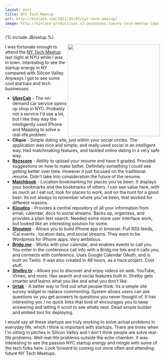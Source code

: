 ```yaml
---
layout: post
title: NYC Tech Meetup
url: http://kinlane.com/2011/05/05/nyc-tech-meetup/
image: http://kinlane-productions.s3.amazonaws.com/ny-tech-meetup-logo.png
---
```

{% include JB/setup %}
<img src="http://kinlane-productions.s3.amazonaws.com/ny-tech-meetup-logo.png"  width="300" align="right" />I was fortunate enough to attend the <a title="NY Tech Meetup" href="http://www.meetup.com/ny-tech/">NY Tech Meetup</a> last night at NYU while I was in town.
Interesting to see the startup energy in NY compared with Silicon Valley.
Anyways I got to see some cool startups and tech businesses:
<ul>
     <li>
          <strong><a title="UberCab" href="http://itunes.apple.com/us/app/ubercab/id368677368?mt=8">UberCab</a></strong> - The on-demand car service opens up shop in NYC. Probably not a service I'd use a lot, but I like they way the intelligently used IPhone and Mapping to solve a real-life problem.
     </li>
     <li>
          <strong>Clique</strong> - Simple dating site, just within your social circles. The application was nice and simple, and really used social in an intelligent way. Had matchmaking features, and tackled online dating in a very safe way.
     </li>
     <li>
          <strong><a title="Rezscore" href="http://rezscore.com/">Rezscore</a></strong> - Ability to upload your resume and have it graded. Provided suggestions on how to make better. Definitely something I could see getting better over time. However it just focused on the traditional resume. Didn't take into consideration the future of the resume.
     </li>
     <li>
          <strong><a title="Matchbook" href="http://matchbookit.com/">Matchbook</a></strong> - Location bookmarking for places you've been. It displays your bookmarks and the bookmarks of others. I can see value here, with as much as I eat out, look for places to work, and on the hunt for a good beer. Its not always to remember where you've been, that worked for different reasons.
     </li>
     <li>
          <strong><a title="Kloudco" href="http://kloud.co/">Kloudco</a></strong> - Provides a central repository of all your information from email, calendar, docs to social streams. Backs up, organizes, and provides a plain text search. Needed some more user interface work, but looked like an interesting solution for some.
     </li>
     <li>
          <strong><a title="Shoutem" href="http://www.shoutem.com/">Shoutem</a></strong> - Allows you to build iPhone app in browser. Pull RSS feeds, iCal events , location data, and social streams. They want to be Wordpress for iPhone apps. Very ambitious.
     </li>
     <li>
          <strong><a title="Bridg.me" href="http://bridg.me/">Bridg.me</a></strong> - Works with your calendar, and enables events to call you. You enter in the conference call info with a Bridg.me link and it calls you, and connects with conference. Uses Google Calendar OAuth, and is built on Twilio. It was also created in 48 hours, as a hack project. Cool stuff.
     </li>
     <li>
          <strong><a title="Shelby.tv" href="http://shelby.tv/">Shelby.tv</a></strong> - Allows you to discover and enjoy videos on web. YouTube, Vimeo, and more. Has search and social features built in. Shelby gets smarter and learns what you like and what you don't like.
     </li>
     <li>
          <strong><a title="Urtak" href="http://urtak.com/">Urtak</a></strong> - A better way to find out what people think. Its a simple site survey widget to replace commenting. System allows users can ask questions so you get answers to questions you never thought of. It has interesting yes / no quick links that kind of encourages you to keep answering and letting it scroll to see whats next. Dead simple builder and embed tool for deploying.
     </li>
</ul>I would say all these startups are truly working to solve actual problems in everyday life, which I think is important with startups.
There are times when I'm sitting in pitches in Silicon Valley and I don't think people are solve real-life problems. Well real-life problems outside the echo chamber.
It was interesting to see the passion NYC startup energy and mingle with some of the tech folks here.
Look forward to coming out more often and attending future NY Tech Meetups.